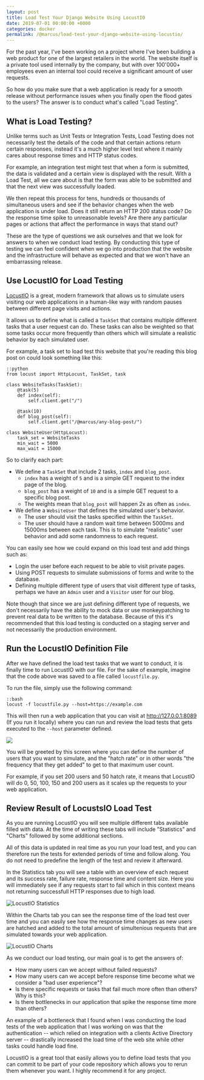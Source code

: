 ```yaml
---
layout: post
title: Load Test Your Django Website Using LocustIO
date: 2019-07-01 00:00:00 +0000
categories: docker
permalink: /@marcus/load-test-your-django-website-using-locustio/
---
```


For the past year, I've been working on a project where I've been building a web product for one of the largest retailers in the world. The website itself is a private tool used internally by the company, but with over 100'000+ employees even an internal tool could receive a significant amount of user requests.

So how do you make sure that a web application is ready for a smooth release without performance issues when you finally open the flood gates to the users? The answer is to conduct what's called "Load Testing".

## What is Load Testing?
Unlike terms such as Unit Tests or Integration Tests, Load Testing does not necessarily test the details of the code and that certain actions return certain responses, instead it's a much higher level test where it mainly cares about response times and HTTP status codes.

For example, an integration test might test that when a form is submitted, the data is validated and a certain view is displayed with the result. With a Load Test, all we care about is that the form was able to be submitted and that the next view was successfully loaded.

We then repeat this process for tens, hundreds or thousands of simultaneous users and see if the behavior changes when the web application is under load. Does it still return an HTTP 200 status code? Do the response time spike to unreasonable levels? Are there any particular pages or actions that affect the performance in ways that stand out?

These are the type of questions we ask ourselves and that we look for answers to when we conduct load testing. By conducting this type of testing we can feel confident when we go into production that the website and the infrastructure will behave as expected and that we won't have an embarrassing release.

## Use LocustIO for Load Testing
[LocustIO](https://locust.io/) is a great, modern framework that allows us to simulate users visiting our web applications in a human-like way with random pauses between different page visits and actions.

It allows us to define what is called a `TaskSet` that contains multiple different tasks that a user request can do. These tasks can also be weighted so that some tasks occur more frequently than others which will simulate a realistic behavior by each simulated user.

For example, a task set to load test this website that you're reading this blog post on could look something like this:

    ::python
    from locust import HttpLocust, TaskSet, task

    class WebsiteTasks(TaskSet):
        @task(5)
        def index(self):
            self.client.get("/")
        
        @task(10)
        def blog_post(self):
            self.client.get("/@marcus/any-blog-post/")

    class WebsiteUser(HttpLocust):
        task_set = WebsiteTasks
        min_wait = 5000
        max_wait = 15000

So to clarify each part:

- We define a `TaskSet` that include 2 tasks, `index` and `blog_post`.
    - `index` has a weight of `5` and is a simple GET request to the index page of the blog.
    - `blog_post` has a weight of `10` and is a simple GET request to a specific blog post.
    - The weights mean that `blog_post` will happen 2x as often as `index`.
- We define a `WebsiteUser` that defines the simulated user's behavior.
    - The user should visit the tasks specified within the `TaskSet`.
    - The user should have a random wait time between 5000ms and 15000ms between each task. This is to simulate "realistic" user behavior and add some randomness to each request.

You can easily see how we could expand on this load test and add things such as:

- Login the user before each request to be able to visit private pages.
- Using POST requests to simulate submissions of forms and write to the database.
- Defining multiple different type of users that visit different type of tasks, perhaps we have an `Admin` user and a `Visitor` user for our blog.

Note though that since we are just defining different type of requests, we don't necessarily have the ability to mock data or use monkeypatching to prevent real data to be written to the database. Because of this it's recommended that this load testing is conducted on a staging server and not necessarily the production environment.

## Run the LocustIO Definition File
After we have defined the load test tasks that we want to conduct, it is finally time to run LocustIO with our file. For the sake of example, imagine that the code above was saved to a file called `locustfile.py`. 

To run the file, simply use the following command:

    ::bash
    locust -f locustfile.py --host=https://example.com

This will then run a web application that you can visit at http://127.0.0.1:8089 (If you run it locally) where you can run and review the load tests that gets executed to the `--host` parameter defined.

![](https://coderbook.sfo2.digitaloceanspaces.com/files/articles/inlines/locust_welcome.png)

You will be greeted by this screen where you can define the number of users that you want to simulate, and the "hatch rate" or in other words "the frequency that they get added" to get to that maximum user count.

For example, if you set 200 users and 50 hatch rate, it means that LocustIO will do 0, 50, 100, 150 and 200 users as it scales up the requests to your web application.

## Review Result of LocustsIO Load Test
As you are running LocustIO you will see multiple different tabs available filled with data. At the time of writing these tabs will include "Statistics" and "Charts" followed by some additional sections.

All of this data is updated in real time as you run your load test, and you can therefore run the tests for extended periods of time and follow along. You do not need to predefine the length of the test and review it afterward.

In the Statistics tab you will see a table with an overview of each request and its success rate, failure rate, response time and content size. Here you will immediately see if any requests start to fail which in this context means not returning successfull HTTP responses due to high load.

![LocustIO Statistics](https://coderbook.sfo2.digitaloceanspaces.com/files/articles/inlines/locust_statistics.png)

Within the Charts tab you can see the response time of the load test over time and you can easily see how the response time changes as new users are hatched and added to the total amount of simultenious requests that are simulated towards your web application.

![LocustIO Charts](https://coderbook.sfo2.digitaloceanspaces.com/files/articles/inlines/locust_charts.png)

As we conduct our load testing, our main goal is to get the answers of:

- How many users can we accept without failed requests?
- How many users can we accept before response time become what we consider a "bad user experience"?
- Is there specific requests or tasks that fail much more often than others? Why is this?
- Is there bottlenecks in our application that spike the response time more than others?

An example of a bottleneck that I found when I was conducting the load tests of the web application that I was working on was that the authentication -- which relied on integration with a clients Active Directory server -- drastically increased the load time of the web site while other tasks could handle load fine.

LocustIO is a great tool that easily allows you to define load tests that you can commit to be part of your code repository which allows you to rerun them whenever you want. I highly recommend it for any project.
